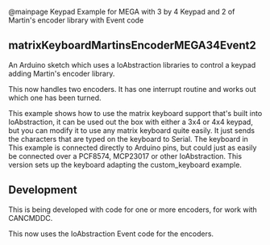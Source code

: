 @mainpage Keypad Example for MEGA with 3 by 4 Keypad and 2 of Martin's encoder library with Event code

## matrixKeyboardMartinsEncoderMEGA34Event2

An Arduino sketch which uses a IoAbstraction libraries to control a keypad adding Martin's encoder library.

This now handles two encoders. It has one interrupt routine and works out which one has been turned.
 
 This example shows how to use the matrix keyboard support that's built into IoAbstraction,
 it can be used out the box with either a 3x4 or 4x4 keypad, but you can modify it to use
 any matrix keyboard quite easily.
 It just sends the characters that are typed on the keyboard to Serial. The keyboard in This
 example is connected directly to Arduino pins, but could just as easily be connected over
 a PCF8574, MCP23017 or other IoAbstraction.
 This version sets up the keyboard adapting the custom_keyboard example.
 
## Development

This is being developed with code for one or more encoders, for work with CANCMDDC.

This now uses the IoAbstraction Event code for the encoders.

